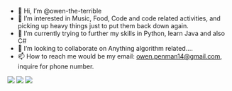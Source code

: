 - 👋 Hi, I’m @owen-the-terrible
- 👀 I’m interested in Music, Food, Code and code related activities, and picking up heavy things just to put them back down again.
- 🌱 I’m currently trying to further my skills in Python, learn Java and also C#
- 💞️ I’m looking to collaborate on Anything algorithm related....
- 📫 How to reach me would be my email: owen.penman14@gmail.com, inquire for phone number.



![](https://github-profile-summary-cards.vercel.app/api/cards/profile-details?username=owen-the-terrible&theme=github_dark)
![](https://github-profile-summary-cards.vercel.app/api/cards/stats?username=owen-the-terrible&theme=github_dark)
![](http://github-profile-summary-cards.vercel.app/api/cards/productive-time?username=owen-the-terrible&theme=github_dark&utcOffset=8)
<!---
owen-the-terrible/owen-the-terrible is a ✨ special ✨ repository because its `README.md` (this file) appears on your GitHub profile.
You can click the Preview link to take a look at your changes.
--->
